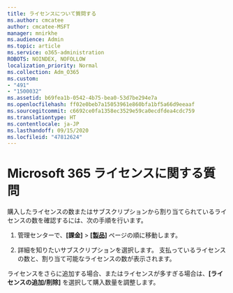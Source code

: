 ```yaml
---
title: ライセンスについて質問する
ms.author: cmcatee
author: cmcatee-MSFT
manager: mnirkhe
ms.audience: Admin
ms.topic: article
ms.service: o365-administration
ROBOTS: NOINDEX, NOFOLLOW
localization_priority: Normal
ms.collection: Adm_O365
ms.custom:
- "491"
- "1500032"
ms.assetid: b69fea1b-0542-4b75-bea0-53d7be294e7a
ms.openlocfilehash: ff02e0beb7a15053961e860bfa1bf5a66d9eeaaf
ms.sourcegitcommit: c6692ce0fa1358ec3529e59ca0ecdfdea4cdc759
ms.translationtype: HT
ms.contentlocale: ja-JP
ms.lasthandoff: 09/15/2020
ms.locfileid: "47812624"
---
```

# <a name="questions-about-your-microsoft-365-license"></a>Microsoft 365 ライセンスに関する質問

購入したライセンスの数またはサブスクリプションから割り当てられているライセンスの数を確認するには、次の手順を行います。
  
1. 管理センターで、**[課金]** \> **[[製品]](https://go.microsoft.com/fwlink/p/?linkid=842054)** ページの順に移動します。

2. 詳細を知りたいサブスクリプションを選択します。 支払っているライセンスの数と、割り当て可能なライセンスの数が表示されます。

ライセンスをさらに追加する場合、またはライセンスが多すぎる場合は、**[ライセンスの追加/削除]** を選択して購入数量を調整します。